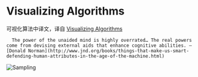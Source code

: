 # Visualizing Algorithms

可视化算法中译文，译自 [Visualizing Algorithms](http://bost.ocks.org/mike/algorithms)

      The power of the unaided mind is highly overrated… The real powers come from devising external aids that enhance cognitive abilities. — [Donald Norman](http://www.jnd.org/books/things-that-make-us-smart-defending-human-attributes-in-the-age-of-the-machine.html)

![Sampling](http://bost.ocks.org/mike/algorithms/starry-night-detail.jpg)

